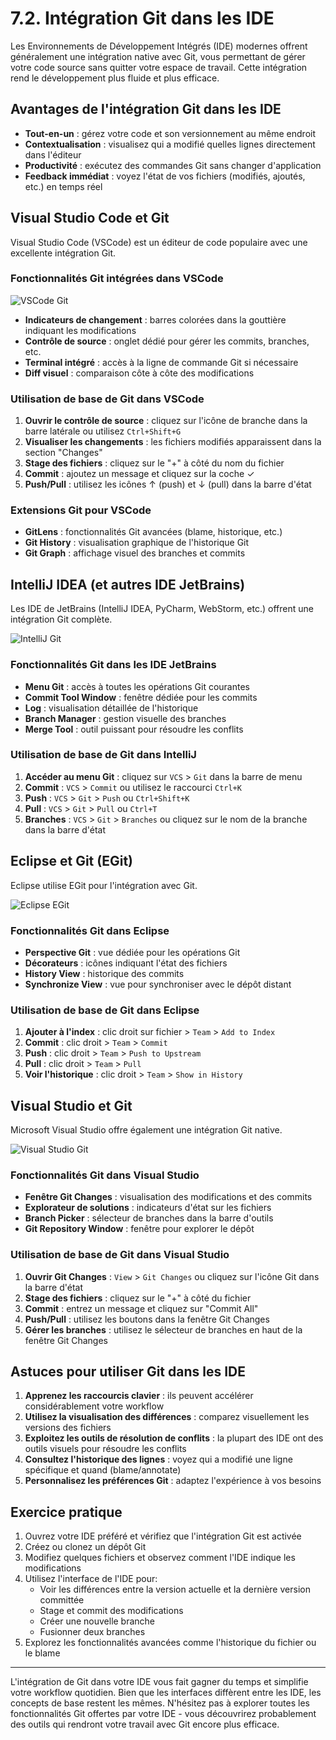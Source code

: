 # 7.2. Intégration Git dans les IDE

Les Environnements de Développement Intégrés (IDE) modernes offrent généralement une intégration native avec Git, vous permettant de gérer votre code source sans quitter votre espace de travail. Cette intégration rend le développement plus fluide et plus efficace.

## Avantages de l'intégration Git dans les IDE

- **Tout-en-un** : gérez votre code et son versionnement au même endroit
- **Contextualisation** : visualisez qui a modifié quelles lignes directement dans l'éditeur
- **Productivité** : exécutez des commandes Git sans changer d'application
- **Feedback immédiat** : voyez l'état de vos fichiers (modifiés, ajoutés, etc.) en temps réel

## Visual Studio Code et Git

Visual Studio Code (VSCode) est un éditeur de code populaire avec une excellente intégration Git.

### Fonctionnalités Git intégrées dans VSCode

![VSCode Git](https://code.visualstudio.com/assets/docs/sourcecontrol/overview/overview.png)

- **Indicateurs de changement** : barres colorées dans la gouttière indiquant les modifications
- **Contrôle de source** : onglet dédié pour gérer les commits, branches, etc.
- **Terminal intégré** : accès à la ligne de commande Git si nécessaire
- **Diff visuel** : comparaison côte à côte des modifications

### Utilisation de base de Git dans VSCode

1. **Ouvrir le contrôle de source** : cliquez sur l'icône de branche dans la barre latérale ou utilisez `Ctrl+Shift+G`
2. **Visualiser les changements** : les fichiers modifiés apparaissent dans la section "Changes"
3. **Stage des fichiers** : cliquez sur le "+" à côté du nom du fichier
4. **Commit** : ajoutez un message et cliquez sur la coche ✓
5. **Push/Pull** : utilisez les icônes ↑ (push) et ↓ (pull) dans la barre d'état

### Extensions Git pour VSCode

- **GitLens** : fonctionnalités Git avancées (blame, historique, etc.)
- **Git History** : visualisation graphique de l'historique Git
- **Git Graph** : affichage visuel des branches et commits

## IntelliJ IDEA (et autres IDE JetBrains)

Les IDE de JetBrains (IntelliJ IDEA, PyCharm, WebStorm, etc.) offrent une intégration Git complète.

![IntelliJ Git](https://www.jetbrains.com/help/img/idea/2023.1/git_operations_popup.png)

### Fonctionnalités Git dans les IDE JetBrains

- **Menu Git** : accès à toutes les opérations Git courantes
- **Commit Tool Window** : fenêtre dédiée pour les commits
- **Log** : visualisation détaillée de l'historique
- **Branch Manager** : gestion visuelle des branches
- **Merge Tool** : outil puissant pour résoudre les conflits

### Utilisation de base de Git dans IntelliJ

1. **Accéder au menu Git** : cliquez sur `VCS` > `Git` dans la barre de menu
2. **Commit** : `VCS` > `Commit` ou utilisez le raccourci `Ctrl+K`
3. **Push** : `VCS` > `Git` > `Push` ou `Ctrl+Shift+K`
4. **Pull** : `VCS` > `Git` > `Pull` ou `Ctrl+T`
5. **Branches** : `VCS` > `Git` > `Branches` ou cliquez sur le nom de la branche dans la barre d'état

## Eclipse et Git (EGit)

Eclipse utilise EGit pour l'intégration avec Git.

![Eclipse EGit](https://wiki.eclipse.org/images/7/7e/Egit-0.9-getstarted-commit.png)

### Fonctionnalités Git dans Eclipse

- **Perspective Git** : vue dédiée pour les opérations Git
- **Décorateurs** : icônes indiquant l'état des fichiers
- **History View** : historique des commits
- **Synchronize View** : vue pour synchroniser avec le dépôt distant

### Utilisation de base de Git dans Eclipse

1. **Ajouter à l'index** : clic droit sur fichier > `Team` > `Add to Index`
2. **Commit** : clic droit > `Team` > `Commit`
3. **Push** : clic droit > `Team` > `Push to Upstream`
4. **Pull** : clic droit > `Team` > `Pull`
5. **Voir l'historique** : clic droit > `Team` > `Show in History`

## Visual Studio et Git

Microsoft Visual Studio offre également une intégration Git native.

![Visual Studio Git](https://learn.microsoft.com/en-us/visualstudio/version-control/media/vs-2022/git-changes-window.png?view=vs-2022)

### Fonctionnalités Git dans Visual Studio

- **Fenêtre Git Changes** : visualisation des modifications et des commits
- **Explorateur de solutions** : indicateurs d'état sur les fichiers
- **Branch Picker** : sélecteur de branches dans la barre d'outils
- **Git Repository Window** : fenêtre pour explorer le dépôt

### Utilisation de base de Git dans Visual Studio

1. **Ouvrir Git Changes** : `View` > `Git Changes` ou cliquez sur l'icône Git dans la barre d'état
2. **Stage des fichiers** : cliquez sur le "+" à côté du fichier
3. **Commit** : entrez un message et cliquez sur "Commit All"
4. **Push/Pull** : utilisez les boutons dans la fenêtre Git Changes
5. **Gérer les branches** : utilisez le sélecteur de branches en haut de la fenêtre Git Changes

## Astuces pour utiliser Git dans les IDE

1. **Apprenez les raccourcis clavier** : ils peuvent accélérer considérablement votre workflow
2. **Utilisez la visualisation des différences** : comparez visuellement les versions des fichiers
3. **Exploitez les outils de résolution de conflits** : la plupart des IDE ont des outils visuels pour résoudre les conflits
4. **Consultez l'historique des lignes** : voyez qui a modifié une ligne spécifique et quand (blame/annotate)
5. **Personnalisez les préférences Git** : adaptez l'expérience à vos besoins

## Exercice pratique

1. Ouvrez votre IDE préféré et vérifiez que l'intégration Git est activée
2. Créez ou clonez un dépôt Git
3. Modifiez quelques fichiers et observez comment l'IDE indique les modifications
4. Utilisez l'interface de l'IDE pour:
   - Voir les différences entre la version actuelle et la dernière version committée
   - Stage et commit des modifications
   - Créer une nouvelle branche
   - Fusionner deux branches
5. Explorez les fonctionnalités avancées comme l'historique du fichier ou le blame

---

L'intégration de Git dans votre IDE vous fait gagner du temps et simplifie votre workflow quotidien. Bien que les interfaces diffèrent entre les IDE, les concepts de base restent les mêmes. N'hésitez pas à explorer toutes les fonctionnalités Git offertes par votre IDE - vous découvrirez probablement des outils qui rendront votre travail avec Git encore plus efficace.
